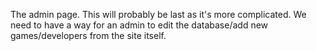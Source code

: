 The admin page.
This will probably be last as it's more complicated. We need to have a way for an admin to edit the database/add new games/developers from the site itself.
